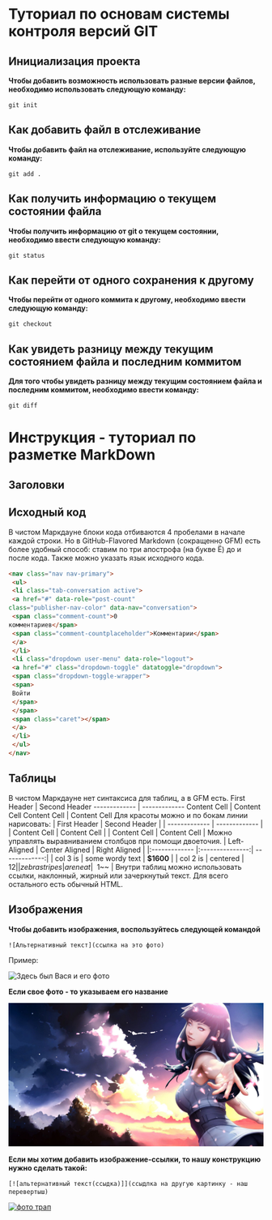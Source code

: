 # Туториал по основам системы контроля версий GIT


## Инициализация проекта
**Чтобы добавить возможность использовать разные версии файлов, необходимо использовать следующую команду:**

```fix
git init
```


## Как добавить файл в отслеживание

**Чтобы добавить файл на отслеживание, используйте следующую команду:**

```
git add .
```

## Как получить информацию о текущем состоянии файла

**Чтобы получить информацию от git о текущем состоянии, необходимо ввести следующую команду:**

```
git status
```

## Как перейти от одного сохранения к другому

**Чтобы перейти от одного коммита к другому, необходимо ввести следующую команду:**

```
git checkout
```

## Как увидеть разницу между текущим состоянием файла и последним коммитом

**Для того чтобы увидеть разницу между текущим состоянием файла и последним коммитом, необходимо ввести команду:**

```
git diff
```

# Инструкция - туториал по разметке MarkDown


## Заголовки






## Исходный код
В чистом Маркдауне блоки кода отбиваются 4 пробелами в
начале каждой строки.
Но в GitHub-Flavored Markdown (сокращенно GFM) есть
более удобный способ: ставим по три апострофа (на букве
Ё) до и после кода. Также можно указать язык исходного
кода.
```html
<nav class="nav nav-primary">
 <ul>
 <li class="tab-conversation active">
 <a href="#" data-role="post-count"
class="publisher-nav-color" data-nav="conversation">
 <span class="comment-count">0
комментариев</span>
 <span class="comment-countplaceholder">Комментарии</span>
 </a>
 </li>
 <li class="dropdown user-menu" data-role="logout">
 <a href="#" class="dropdown-toggle" datatoggle="dropdown">
 <span class="dropdown-toggle-wrapper">
 <span>
 Войти
 </span>
 </span>
 <span class="caret"></span>
 </a>
 </li>
 </ul>
</nav>
```
## Таблицы
В чистом Маркдауне нет синтаксиса для таблиц, а в GFM
есть.
First Header | Second Header
------------- | -------------
Content Cell | Content Cell
Content Cell | Content Cell
Для красоты можно и по бокам линии нарисовать:
| First Header | Second Header |
| ------------- | ------------- |
| Content Cell | Content Cell |
| Content Cell | Content Cell |
Можно управлять выравниванием столбцов при помощи
двоеточия.
| Left-Aligned | Center Aligned | Right Aligned |
|:------------- |:---------------:| -------------:|
| col 3 is | some wordy text | **$1600** |
| col 2 is | centered | $12 |
| zebra stripes | are neat | ~~$1~~ |
Внутри таблиц можно использовать ссылки, наклонный,
жирный или зачеркнутый текст.
Для всего остального есть обычный HTML.

##  Изображения

**Чтобы добавить изображения, воспользуйтесь следующей командой**

```
![Альтернативный текст](ссылка на это фото)
```
Пример: 

![Здесь был Вася и его фото](https://plus.unsplash.com/premium_photo-1674939149067-54c18a73efa2?ixlib=rb-4.0.3&ixid=M3wxMjA3fDB8MHxwaG90by1wYWdlfHx8fGVufDB8fHx8fA%3D%3D&auto=format&fit=crop&w=2487&q=80)

**Если свое фото - то указываем его название**

![Фото лучшей девочки](Image.jpg)

**Если мы хотим добавить изображение-ссылки, то нашу конструкцию нужно сделать такой:**

```
[![альтернативный текст(ссыдка)]](ссыдлка на другую картинку - наш перевертыш)
```

[![фото трап](https://images.unsplash.com/photo-1685446983943-81ffb3073581?ixlib=rb-4.0.3&ixid=M3wxMjA3fDB8MHxwaG90by1wYWdlfHx8fGVufDB8fHx8fA%3D%3D&auto=format&fit=crop&w=930&q=80)](https://images.unsplash.com/photo-1685491107139-7d7f4f17b3eb?ixlib=rb-4.0.3&ixid=M3wxMjA3fDB8MHxwaG90by1wYWdlfHx8fGVufDB8fHx8fA%3D%3D&auto=format&fit=crop&w=688&q=80)

